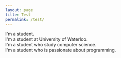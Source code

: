 ```yaml
---
layout: page
title: Test
permalink: /test/
---
```


I'm a student. <br>
I'm a student at University of Waterloo. <br>
I'm a student who study computer science. <br>
I'm a student who is passionate about programming. <br>